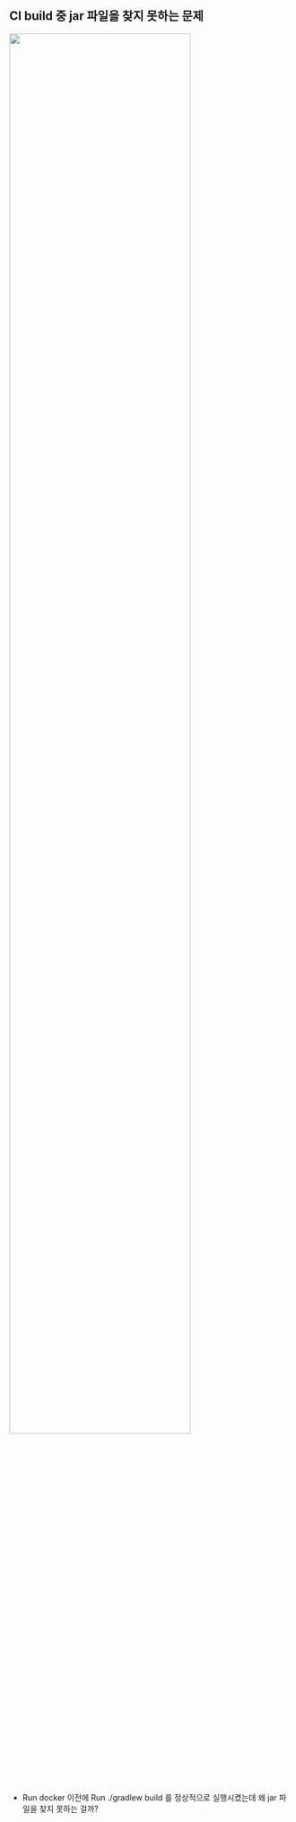 ## CI build 중 jar 파일을 찾지 못하는 문제

<img src ="https://github.com/Bryan051/TIL/assets/68111122/6ac84f92-976b-40d3-bfeb-de05afbdeafc" width="80%">

- Run docker 이전에 Run ./gradlew build 를 정상적으로 실행시켰는데 왜 jar 파일을 찾지 못하는 걸까?
